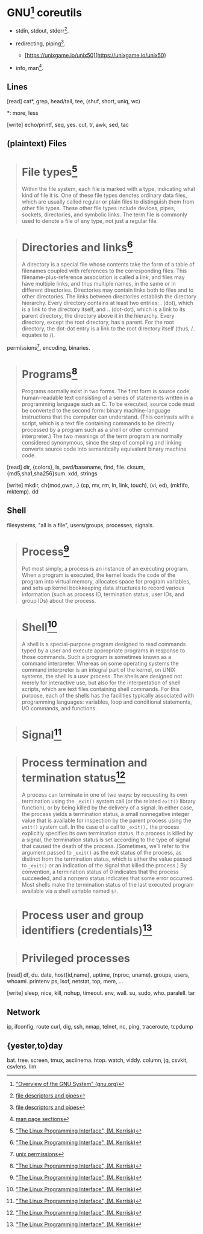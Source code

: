 # GNU[^01] coreutils

[^01]: ["Overview of the GNU System" (gnu.org)](https://www.gnu.org/gnu/gnu-history.en.html)

- stdin, stdout, stderr[^1].

- redirecting, piping[^1].
  - [https://unixgame.io/unix50](https://unixgame.io/unix50)

- info, man[^2].

[^1]: [file descriptors and pipes](1-file_descriptors_and_pipes.md)
[^2]: [man page sections](2-man_page_sections.md)

## Lines

[read] cat\*, grep, head/tail, tee, (shuf, short, uniq, wc)

\*: more, less

[write] echo/printf, seq, yes. cut, tr, awk, sed, tac

## (plaintext) Files

> # File types[^02]
> Within the file system, each file is marked with a type, indicating what kind of file it is.
> One of these file types denotes ordinary data files, which are usually called regular or plain files to distinguish them from other file types.
> These other file types include devices, pipes, sockets, directories, and symbolic links.
> The term file is commonly used to denote a file of any type, not just a regular file.

> # Directories and links[^02]
> A directory is a special file whose contents take the form of a table of filenames coupled with references to the corresponding files.
> This filename-plus-reference association is called a link, and files may have multiple links, and thus multiple names, in the same or in different directories.
> Directories may contain links both to files and to other directories.
> The links between directories establish the directory hierarchy.
> Every directory contains at least two entries: . (dot), which is a link to the directory itself, and .. (dot-dot), which is a link to its parent directory, the directory above it in the hierarchy.
> Every directory, except the root directory, has a parent.
> For the root directory, the dot-dot entry is a link to the root directory itself (thus, /.. equates to /).

[^02]: ["The Linux Programming Interface", (M. Kerrisk)](https://man7.org/tlpi/)

permissions[^3], encoding, binaries.

> # Programs[^02]
> Programs normally exist in two forms.
> The first form is source code, human-readable text consisting of a series of statements written in a programming language such as C.
> To be executed, source code must be converted to the second form: binary machine-language instructions that the computer can understand.
> (This contrasts with a script, which is a text file containing commands to be directly processed by a program such as a shell or other command interpreter.)
> The two meanings of the term program are normally considered synonymous, since the step of compiling and linking converts source code into semantically equivalent binary machine code.

[^3]: [unix permissions](3-unix_permissions.md)

[read] dir, {colors}, ls, pwd/basename, find, file. cksum, {md5,sha1,sha256}sum. xdd, strings

[write] mkdir, ch{mod,own,..} (cp, mv, rm, ln, link, touch), (vi, ed), (mkfifo, mktemp). dd

## Shell

filesystems, "all is a file", users/groups, processes, signals.

> # Process[^02]
> Put most simply, a process is an instance of an executing program.
> When a program is executed, the kernel loads the code of the program into virtual memory, allocates space for program variables,
> and sets up kernel bookkeeping data structures to record various information (such as process ID, termination status, user IDs, and group IDs) about the process.

> # Shell[^02]
> A shell is a special-purpose program designed to read commands typed by a user and execute appropriate programs in response to those commands.
> Such a program is sometimes known as a command interpreter.
> Whereas on some operating systems the command interpreter is an integral part of the kernel, on UNIX systems, the shell is a user process.
> The shells are designed not merely for interactive use, but also for the interpretation of shell scripts, which are text files containing shell commands.
> For this purpose, each of the shells has the facilities typically associated with programming languages: variables, loop and conditional statements, I/O commands, and functions.

> # Signal[^02]

> # Process termination and termination status[^02]
> A process can terminate in one of two ways: by requesting its own termination using the `_exit()` system call (or the related `exit()` library function), or by being killed by the delivery of a signal.
> In either case, the process yields a termination status, a small nonnegative integer value that is available for inspection by the parent process using the `wait()` system call.
> In the case of a call to `_exit(),` the process explicitly specifies its own termination status.
> If a process is killed by a signal, the termination status is set according to the type of signal that caused the death of the process.
> (Sometimes, we’ll refer to the argument passed to `_exit()` as the exit status of the process, as distinct from the termination status, which is either the value passed to `_exit()` or an indication of the signal that killed the process.)
> By convention, a termination status of 0 indicates that the process succeeded, and a nonzero status indicates that some error occurred.
> Most shells make the termination status of the last executed program available via a shell variable named `$?`.

> # Process user and group identifiers (credentials)[^02]

> # Privileged processes

[read] df, du. date, host{id,name}, uptime, (nproc, uname). groups, users, whoami. printenv
 ps, lsof, netstat, top, mem, ...

[write] sleep, nice, kill, nohup, timeout. env, wall. su, sudo, who. paralell. tar

## Network

ip, ifconfig, route
curl, dig, ssh, nmap, telnet, nc, ping, traceroute, tcpdump

## {yester,to}day

bat. tree. screen, tmux, asciinema. htop. watch, viddy. column, jq, csvkit, csvlens. llm
